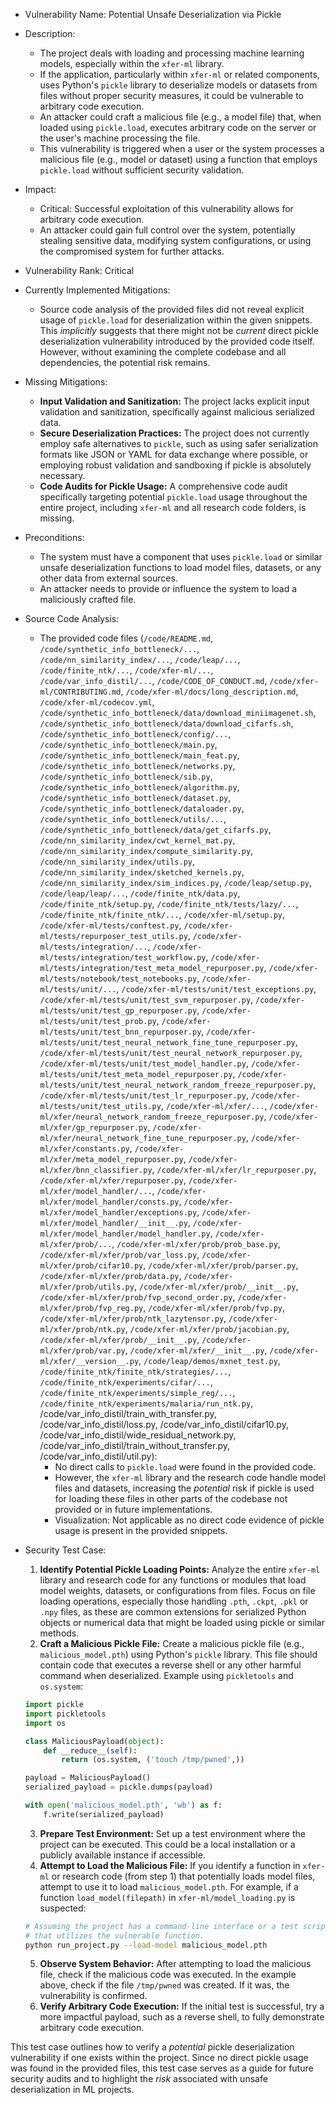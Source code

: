 - Vulnerability Name: Potential Unsafe Deserialization via Pickle

- Description:
    - The project deals with loading and processing machine learning models, especially within the `xfer-ml` library.
    - If the application, particularly within `xfer-ml` or related components, uses Python's `pickle` library to deserialize models or datasets from files without proper security measures, it could be vulnerable to arbitrary code execution.
    - An attacker could craft a malicious file (e.g., a model file) that, when loaded using `pickle.load`, executes arbitrary code on the server or the user's machine processing the file.
    - This vulnerability is triggered when a user or the system processes a malicious file (e.g., model or dataset) using a function that employs `pickle.load` without sufficient security validation.

- Impact:
    - Critical: Successful exploitation of this vulnerability allows for arbitrary code execution.
    - An attacker could gain full control over the system, potentially stealing sensitive data, modifying system configurations, or using the compromised system for further attacks.

- Vulnerability Rank: Critical

- Currently Implemented Mitigations:
    - Source code analysis of the provided files did not reveal explicit usage of `pickle.load` for deserialization within the given snippets. This *implicitly* suggests that there might not be *current* direct pickle deserialization vulnerability introduced by the provided code itself. However, without examining the complete codebase and all dependencies, the potential risk remains.

- Missing Mitigations:
    - **Input Validation and Sanitization:** The project lacks explicit input validation and sanitization, specifically against malicious serialized data.
    - **Secure Deserialization Practices:** The project does not currently employ safe alternatives to `pickle`, such as using safer serialization formats like JSON or YAML for data exchange where possible, or employing robust validation and sandboxing if pickle is absolutely necessary.
    - **Code Audits for Pickle Usage:**  A comprehensive code audit specifically targeting potential `pickle.load` usage throughout the entire project, including `xfer-ml` and all research code folders, is missing.

- Preconditions:
    - The system must have a component that uses `pickle.load` or similar unsafe deserialization functions to load model files, datasets, or any other data from external sources.
    - An attacker needs to provide or influence the system to load a maliciously crafted file.

- Source Code Analysis:
    - The provided code files (`/code/README.md`, `/code/synthetic_info_bottleneck/...`, `/code/nn_similarity_index/...`, `/code/leap/...`, `/code/finite_ntk/...`, `/code/xfer-ml/...`, `/code/var_info_distil/...`, `/code/CODE_OF_CONDUCT.md`, `/code/xfer-ml/CONTRIBUTING.md`, `/code/xfer-ml/docs/long_description.md`, `/code/xfer-ml/codecov.yml`, `/code/synthetic_info_bottleneck/data/download_miniimagenet.sh`, `/code/synthetic_info_bottleneck/data/download_cifarfs.sh`, `/code/synthetic_info_bottleneck/config/...`, `/code/synthetic_info_bottleneck/main.py`, `/code/synthetic_info_bottleneck/main_feat.py`, `/code/synthetic_info_bottleneck/networks.py`, `/code/synthetic_info_bottleneck/sib.py`, `/code/synthetic_info_bottleneck/algorithm.py`, `/code/synthetic_info_bottleneck/dataset.py`, `/code/synthetic_info_bottleneck/dataloader.py`, `/code/synthetic_info_bottleneck/utils/...`, `/code/synthetic_info_bottleneck/data/get_cifarfs.py`, `/code/nn_similarity_index/cwt_kernel_mat.py`, `/code/nn_similarity_index/compute_similarity.py`, `/code/nn_similarity_index/utils.py`, `/code/nn_similarity_index/sketched_kernels.py`, `/code/nn_similarity_index/sim_indices.py`, `/code/leap/setup.py`, `/code/leap/leap/...`, `/code/finite_ntk/data.py`, `/code/finite_ntk/setup.py`, `/code/finite_ntk/tests/lazy/...`, `/code/finite_ntk/finite_ntk/...`, `/code/xfer-ml/setup.py`, `/code/xfer-ml/tests/conftest.py`, `/code/xfer-ml/tests/repurposer_test_utils.py`, `/code/xfer-ml/tests/integration/...`, `/code/xfer-ml/tests/integration/test_workflow.py`, `/code/xfer-ml/tests/integration/test_meta_model_repurposer.py`, `/code/xfer-ml/tests/notebook/test_notebooks.py`, `/code/xfer-ml/tests/unit/...`, `/code/xfer-ml/tests/unit/test_exceptions.py`, `/code/xfer-ml/tests/unit/test_svm_repurposer.py`, `/code/xfer-ml/tests/unit/test_gp_repurposer.py`, `/code/xfer-ml/tests/unit/test_prob.py`, `/code/xfer-ml/tests/unit/test_bnn_repurposer.py`, `/code/xfer-ml/tests/unit/test_neural_network_fine_tune_repurposer.py`, `/code/xfer-ml/tests/unit/test_neural_network_repurposer.py`, `/code/xfer-ml/tests/unit/test_model_handler.py`, `/code/xfer-ml/tests/unit/test_meta_model_repurposer.py`, `/code/xfer-ml/tests/unit/test_neural_network_random_freeze_repurposer.py`, `/code/xfer-ml/tests/unit/test_lr_repurposer.py`, `/code/xfer-ml/tests/unit/test_utils.py`, `/code/xfer-ml/xfer/...`, `/code/xfer-ml/xfer/neural_network_random_freeze_repurposer.py`, `/code/xfer-ml/xfer/gp_repurposer.py`, `/code/xfer-ml/xfer/neural_network_fine_tune_repurposer.py`, `/code/xfer-ml/xfer/constants.py`, `/code/xfer-ml/xfer/meta_model_repurposer.py`, `/code/xfer-ml/xfer/bnn_classifier.py`, `/code/xfer-ml/xfer/lr_repurposer.py`, `/code/xfer-ml/xfer/repurposer.py`, `/code/xfer-ml/xfer/model_handler/...`, `/code/xfer-ml/xfer/model_handler/consts.py`, `/code/xfer-ml/xfer/model_handler/exceptions.py`, `/code/xfer-ml/xfer/model_handler/__init__.py`, `/code/xfer-ml/xfer/model_handler/model_handler.py`, `/code/xfer-ml/xfer/prob/...`, `/code/xfer-ml/xfer/prob/prob_base.py`, `/code/xfer-ml/xfer/prob/var_loss.py`, `/code/xfer-ml/xfer/prob/cifar10.py`, `/code/xfer-ml/xfer/prob/parser.py`, `/code/xfer-ml/xfer/prob/data.py`, `/code/xfer-ml/xfer/prob/utils.py`, `/code/xfer-ml/xfer/prob/__init__.py`, `/code/xfer-ml/xfer/prob/fvp_second_order.py`, `/code/xfer-ml/xfer/prob/fvp_reg.py`, `/code/xfer-ml/xfer/prob/fvp.py`, `/code/xfer-ml/xfer/prob/ntk_lazytensor.py`, `/code/xfer-ml/xfer/prob/ntk.py`, `/code/xfer-ml/xfer/prob/jacobian.py`, `/code/xfer-ml/xfer/prob/__init__.py`, `/code/xfer-ml/xfer/prob/var.py`, `/code/xfer-ml/xfer/__init__.py`, `/code/xfer-ml/xfer/__version__.py`, `/code/leap/demos/mxnet_test.py`, `/code/finite_ntk/finite_ntk/strategies/...`, `/code/finite_ntk/experiments/cifar/...`, `/code/finite_ntk/experiments/simple_reg/...`, `/code/finite_ntk/experiments/malaria/run_ntk.py`, /code/var_info_distil/train_with_transfer.py, /code/var_info_distil/loss.py, /code/var_info_distil/cifar10.py, /code/var_info_distil/wide_residual_network.py, /code/var_info_distil/train_without_transfer.py, /code/var_info_distil/util.py):
        - No direct calls to `pickle.load` were found in the provided code.
        - However, the `xfer-ml` library and the research code handle model files and datasets, increasing the *potential* risk if pickle is used for loading these files in other parts of the codebase not provided or in future implementations.
        - Visualization: Not applicable as no direct code evidence of pickle usage is present in the provided snippets.

- Security Test Case:
    1. **Identify Potential Pickle Loading Points:** Analyze the entire `xfer-ml` library and research code for any functions or modules that load model weights, datasets, or configurations from files. Focus on file loading operations, especially those handling `.pth`, `.ckpt`, `.pkl` or `.npy` files, as these are common extensions for serialized Python objects or numerical data that might be loaded using pickle or similar methods.
    2. **Craft a Malicious Pickle File:** Create a malicious pickle file (e.g., `malicious_model.pth`) using Python's `pickle` library. This file should contain code that executes a reverse shell or any other harmful command when deserialized. Example using `pickletools` and `os.system`:
    ```python
    import pickle
    import pickletools
    import os

    class MaliciousPayload(object):
        def __reduce__(self):
            return (os.system, ('touch /tmp/pwned',))

    payload = MaliciousPayload()
    serialized_payload = pickle.dumps(payload)

    with open('malicious_model.pth', 'wb') as f:
        f.write(serialized_payload)
    ```
    3. **Prepare Test Environment:** Set up a test environment where the project can be executed. This could be a local installation or a publicly available instance if accessible.
    4. **Attempt to Load the Malicious File:**  If you identify a function in `xfer-ml` or research code (from step 1) that potentially loads model files, attempt to use it to load `malicious_model.pth`. For example, if a function `load_model(filepath)` in `xfer-ml/model_loading.py` is suspected:
    ```bash
    # Assuming the project has a command-line interface or a test script
    # that utilizes the vulnerable function.
    python run_project.py --load-model malicious_model.pth
    ```
    5. **Observe System Behavior:** After attempting to load the malicious file, check if the malicious code was executed. In the example above, check if the file `/tmp/pwned` was created. If it was, the vulnerability is confirmed.
    6. **Verify Arbitrary Code Execution:**  If the initial test is successful, try a more impactful payload, such as a reverse shell, to fully demonstrate arbitrary code execution.

This test case outlines how to verify a *potential* pickle deserialization vulnerability if one exists within the project. Since no direct pickle usage was found in the provided files, this test case serves as a guide for future security audits and to highlight the *risk* associated with unsafe deserialization in ML projects.